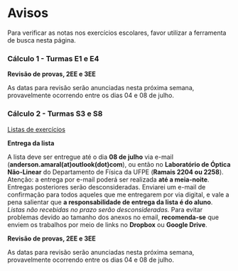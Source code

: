 ﻿# Avisos

Para verificar as notas nos exercícios escolares, favor utilizar a ferramenta de busca nesta página.

### Cálculo 1 - Turmas E1 e E4

**Revisão de provas, 2EE e 3EE**

As datas para revisão serão anunciadas nesta próxima semana,
 provavelmente ocorrendo entre os dias 04 e 08 de julho.

### Cálculo 2 - Turmas S3 e S8

[Listas de exercícios](https://www.dropbox.com/sh/juqrsd47xf63qz0/AACCnX-PtEYlWg1SrsuxZIL9a?dl=0)

**Entrega da lista**

A lista deve ser entregue até o dia **08 de julho** via e-mail (**anderson.amaral(at)outlook(dot)com**),
ou então no **Laboratório de Óptica Não-Linear** do Departamento de Física da UFPE (**Ramais 2204 ou 2258**).
Atenção: a entrega por e-mail poderá ser realizada **até a meia-noite**. Entregas posteriores serão
desconsideradas. Enviarei um e-mail de confirmação para todos aqueles que me entregarem por via
digital, e vale a pena salientar que **a responsabilidade de entrega da lista é do aluno**. *Listas não recebidas no prazo serão desconsideradas.* Para evitar problemas devido ao tamanho dos anexos no email, **recomenda-se** que enviem os trabalhos por meio de links no **Dropbox** ou **Google Drive**.

**Revisão de provas, 2EE e 3EE**

As datas para revisão serão anunciadas nesta próxima semana,
 provavelmente ocorrendo entre os dias 04 e 08 de julho.
